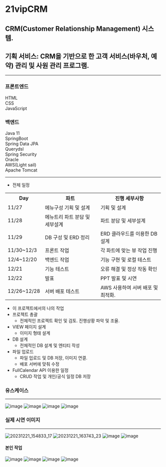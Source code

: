 # 21vipCRM
## CRM(Customer Relationship Management) 시스템.
## 기획 서비스: CRM을 기반으로 한 고객 서비스(바우처, 예약) 관리 및 사원 관리 프로그램.
------------------------------------
### 프론트엔드
HTML<br/>
CSS<br/>
JavaScript<br/>

### 백엔드
Java 11<br/>
SpringBoot<br/>
Spring Data JPA<br/>
Querydsl<br/>
Spring Security<br/>
Oracle<br/>
AWS(Light sail)<br/>
Apache Tomcat<br/>

------------------------------------
- 전체 일정
<table>
  <tr>
    <th>Day</th><th>파트</th><th>진행 세부사항</th>
  </tr>
  <tr>
    <td>11/27</td><td>메뉴구성	기획 및 설계</td><td>기획 및 설계</td>
  </tr>
  <tr>
    <td>11/28</td><td>메뉴트리	파트 분담 및 세부설계</td><td>파트 분담 및 세부설계</td>
  </tr>
  <tr>
    <td>11/29</td><td>DB 구성 및 ERD 정리</td><td>ERD 클라우드를 이용한 DB 설계</td>
  </tr>
  <tr>
    <td>11/30~12/3</td><td>프론트 작업</td><td>각 파트에 맞는 뷰 작업 진행</td>
  </tr>
  <tr>
    <td>12/4~12/20</td><td>백엔드 작업</td><td>기능 구현 및 로컬 테스트</td>
  </tr>
  <tr>
    <td>12/21</td><td>기능 테스트</td><td>오류 해결 및 정상 작동 확인</td>
  </tr>
  <tr>
    <td>12/22</td><td>발표</td><td>PPT 발표 및 시연</td>
  </tr>
  <tr>
    <td>12/26~12/28</td><td>서버 배포 테스트</td><td>AWS 사용하여 서버 배포 및 최적화.</td>
  </tr>
</table>


- 이 프로젝트에서의 나의 작업
- 프로젝트 총괄
  - 전체적인 프로젝트 확인 및 검토. 진행상황 파악 및 조율.
- VIEW 페이지 설계
  - 이미지 형태 설계
- DB 설계
  - 전체적인 DB 설계 및 엔티티 작성
- 파일 업로드
  - 파일 업로드 및 DB 저장, 이미지 연결.
  - 배포 서버에 맞춰 수정
- FullCalendar API 이용한 일정
  - CRUD 작업 및 개인/공식 일정 DB 저장



### 유스케이스
------------------------------------
![image](https://github.com/cromakicookie/SemiProject_21vipCRM/assets/98381613/b5bddc94-3c33-4712-8da6-adc3bebe1dee)
![image](https://github.com/cromakicookie/SemiProject_21vipCRM/assets/98381613/34535af7-9149-4d86-9196-a41c398f73b4)
![image](https://github.com/cromakicookie/SemiProject_21vipCRM/assets/98381613/9b812c72-99e1-4917-8310-8be76f69ebb7)
![image](https://github.com/cromakicookie/SemiProject_21vipCRM/assets/98381613/4608dcbd-ac31-4dcb-9dff-679578cd1049)


### 실제 시연 이미지
------------------------------------
![20231221_154833_17](https://github.com/cromakicookie/SemiProject_21vipCRM/assets/98381613/a74055f4-52e4-44ad-9043-03af8b02c90e)
![20231221_163743_23](https://github.com/cromakicookie/SemiProject_21vipCRM/assets/98381613/a143ae9b-6b0f-4e6e-8816-af051a86639d)
![image](https://github.com/cromakicookie/SemiProject_21vipCRM/assets/98381613/42560a53-7d99-47ad-a38f-117437d9d389)
![image](https://github.com/cromakicookie/SemiProject_21vipCRM/assets/98381613/a52637e2-1d61-47a0-9658-31ef6483358f)

#### 본인 작업
![image](https://github.com/cromakicookie/SemiProject_21vipCRM/assets/98381613/34561c44-7227-47ee-81ba-428452f8c119)
![image](https://github.com/cromakicookie/SemiProject_21vipCRM/assets/98381613/e2249ac0-e207-4074-8d2d-d1dc7c136a97)
![image](https://github.com/cromakicookie/SemiProject_21vipCRM/assets/98381613/a4f1a89a-5005-4596-88ed-302e453cac1e)
![image](https://github.com/cromakicookie/SemiProject_21vipCRM/assets/98381613/d5e93714-a8ba-4c8c-954b-554651bd05c0)

